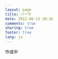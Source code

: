 ```yaml
---
layout: page
title: パーサ
date: 2012-06-12 20:26
comments: true
sharing: true
footer: true
lang: ja
---
```


作成中
